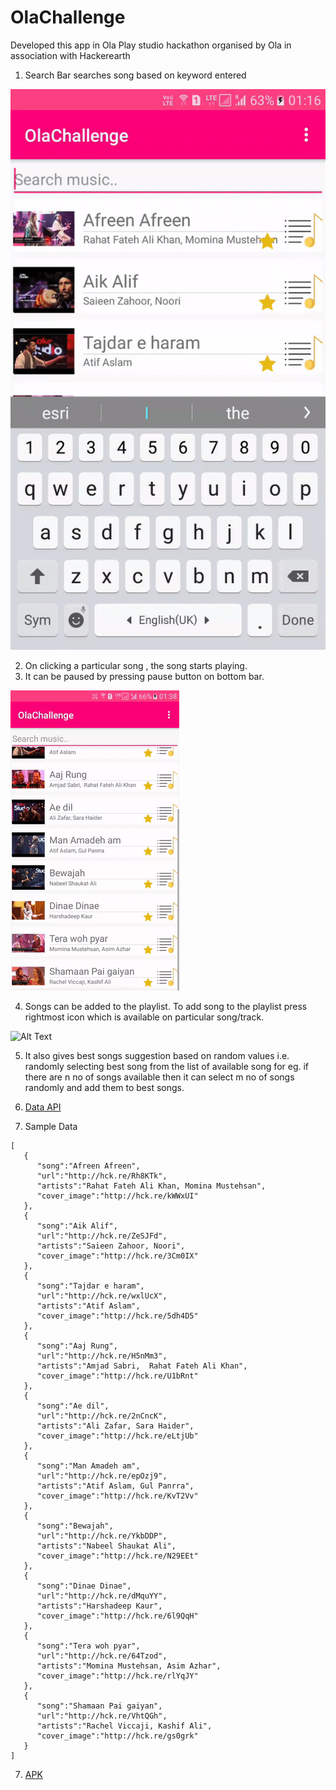 # OlaChallenge
Developed this app in Ola Play studio hackathon organised by Ola in association with Hackerearth

1. Search Bar searches song based on keyword entered

 ![Alt Text](https://github.com/GuptaRaghav/OlaChallenge/blob/master/olasearch.gif)
 
2. On clicking a particular song , the song starts playing.
3. It can be paused by pressing pause button on bottom bar.

 ![Alt Text](https://github.com/GuptaRaghav/OlaChallenge/blob/master/olasongplaying.gif)

4. Songs can be added to the playlist. To add song to the playlist press rightmost icon which is available on particular song/track.

![Alt Text](https://github.com/GuptaRaghav/OlaChallenge/blob/master/playlistsongs.gif)

5. It also gives best songs suggestion based on random values i.e. randomly selecting best song from the list of available song for eg. if there are n no of songs available then it can select m no of songs randomly and add them to best songs.
 
5. [Data API](http://starlord.hackerearth.com/studio)
6. Sample Data 
```
[  
   {  
      "song":"Afreen Afreen",
      "url":"http://hck.re/Rh8KTk",
      "artists":"Rahat Fateh Ali Khan, Momina Mustehsan",
      "cover_image":"http://hck.re/kWWxUI"
   },
   {  
      "song":"Aik Alif",
      "url":"http://hck.re/ZeSJFd",
      "artists":"Saieen Zahoor, Noori",
      "cover_image":"http://hck.re/3Cm0IX"
   },
   {  
      "song":"Tajdar e haram",
      "url":"http://hck.re/wxlUcX",
      "artists":"Atif Aslam",
      "cover_image":"http://hck.re/5dh4D5"
   },
   {  
      "song":"Aaj Rung",
      "url":"http://hck.re/H5nMm3",
      "artists":"Amjad Sabri,  Rahat Fateh Ali Khan",
      "cover_image":"http://hck.re/U1bRnt"
   },
   {  
      "song":"Ae dil",
      "url":"http://hck.re/2nCncK",
      "artists":"Ali Zafar, Sara Haider",
      "cover_image":"http://hck.re/eLtjUb"
   },
   {  
      "song":"Man Amadeh am",
      "url":"http://hck.re/epOzj9",
      "artists":"Atif Aslam, Gul Panrra",
      "cover_image":"http://hck.re/KvT2Vv"
   },
   {  
      "song":"Bewajah",
      "url":"http://hck.re/YkbDDP",
      "artists":"Nabeel Shaukat Ali",
      "cover_image":"http://hck.re/N29EEt"
   },
   {  
      "song":"Dinae Dinae",
      "url":"http://hck.re/dMquYY",
      "artists":"Harshadeep Kaur",
      "cover_image":"http://hck.re/6l9QqH"
   },
   {  
      "song":"Tera woh pyar",
      "url":"http://hck.re/64Tzod",
      "artists":"Momina Mustehsan, Asim Azhar",
      "cover_image":"http://hck.re/rlYqJY"
   },
   {  
      "song":"Shamaan Pai gaiyan",
      "url":"http://hck.re/VhtQGh",
      "artists":"Rachel Viccaji, Kashif Ali",
      "cover_image":"http://hck.re/gs0grk"
   }
]
   ``` 
7. [APK](https://github.com/GuptaRaghav/OlaChallenge/blob/master/Demo.apk)
